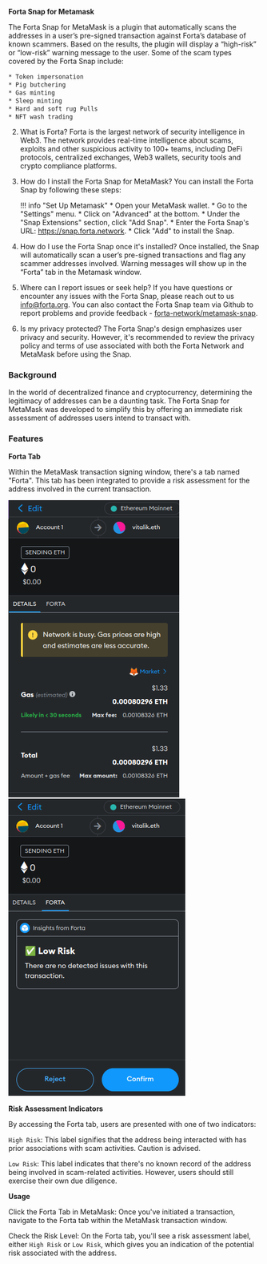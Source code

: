 **Forta Snap for Metamask**

The Forta Snap for MetaMask is a plugin that automatically scans the addresses in a user’s pre-signed transaction against Forta’s database of known scammers. Based on the results, the plugin will display a “high-risk” or “low-risk” warning message to the user. Some of the scam types covered by the Forta Snap include: 

   
    * Token impersonation
    * Pig butchering
    * Gas minting
    * Sleep minting
    * Hard and soft rug Pulls
    * NFT wash trading   

2. What is Forta? Forta is the largest network of security intelligence in Web3. The network provides real-time intelligence about scams, exploits and other suspicious activity to 100+ teams, including DeFi protocols, centralized exchanges, Web3 wallets, security tools and crypto compliance platforms. 

3. How do I install the Forta Snap for MetaMask? You can install the Forta Snap by following these steps:

    !!! info "Set Up Metamask"
        * Open your MetaMask wallet.
        * Go to the "Settings" menu.
        * Click on "Advanced" at the bottom.
        * Under the "Snap Extensions" section, click "Add Snap".
        * Enter the Forta Snap's URL: https://snap.forta.network.
        * Click "Add" to install the Snap.

4. How do I use the Forta Snap once it's installed? Once installed, the Snap will automatically scan a user’s pre-signed transactions and flag any scammer addresses involved. Warning messages will show up in the “Forta” tab in the Metamask window.

5. Where can I report issues or seek help? If you have questions or encounter any issues with the Forta Snap, please reach out to us info@forta.org.  You can also contact the Forta Snap team via Github to report problems and provide feedback - [forta-network/metamask-snap](https://github.com/forta-network/metamask-snap).

6. Is my privacy protected? The Forta Snap's design emphasizes user privacy and security. However, it's recommended to review the privacy policy and terms of use associated with both the Forta Network and MetaMask before using the Snap.

### **Background**

In the world of decentralized finance and cryptocurrency, determining the legitimacy of addresses can be a daunting task. The Forta Snap for MetaMask was developed to simplify this by offering an immediate risk assessment of addresses users intend to transact with.

### **Features**

**Forta Tab**

Within the MetaMask transaction signing window, there's a tab named "Forta". This tab has been integrated to provide a risk assessment for the address involved in the current transaction.


![Forta Tab](metamask2.png)
![Metmask transaction](metamask1.png)



**Risk Assessment Indicators**

By accessing the Forta tab, users are presented with one of two indicators:

`High Risk`: This label signifies that the address being interacted with has prior associations with scam activities. Caution is advised.

`Low Risk`: This label indicates that there's no known record of the address being involved in scam-related activities. However, users should still exercise their own due diligence.

**Usage**

Click the Forta Tab in MetaMask: Once you've initiated a transaction, navigate to the Forta tab within the MetaMask transaction window.

Check the Risk Level: On the Forta tab, you'll see a risk assessment label, either `High Risk` or `Low Risk`, which gives you an indication of the potential risk associated with the address.


